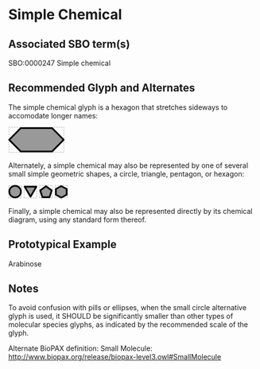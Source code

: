 # Simple Chemical

## Associated SBO term(s)
SBO:0000247 Simple chemical

## Recommended Glyph and Alternates
The simple chemical glyph is a hexagon that stretches sideways to accomodate longer names:

![glyph specification](simple-chemical-specification.png)

Alternately, a simple chemical may also be represented by one of several small simple geometric shapes, a circle, triangle, pentagon, or hexagon:

![glyph specification](simple-chemical-circle-specification.png)
![glyph specification](simple-chemical-triangle-specification.png)
![glyph specification](simple-chemical-pentagon-specification.png)
![glyph specification](simple-chemical-hexagon-specification.png)

Finally, a simple chemical may also be represented directly by its chemical diagram, using any standard form thereof.

## Prototypical Example

Arabinose

## Notes
To avoid confusion with pills or ellipses, when the small circle alternative glyph is used, it SHOULD be significantly smaller than other types of molecular species glyphs, as indicated by the recommended scale of the glyph.

Alternate BioPAX definition: Small Molecule: http://www.biopax.org/release/biopax-level3.owl#SmallMolecule
